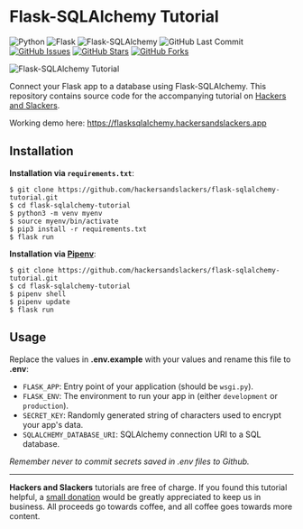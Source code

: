 # Flask-SQLAlchemy Tutorial

![Python](https://img.shields.io/badge/Python-v^3.8-blue.svg?logo=python&longCache=true&logoColor=white&colorB=5e81ac&style=flat-square&colorA=4c566a)
![Flask](https://img.shields.io/badge/Flask-v1.1.2-blue.svg?longCache=true&logo=flask&style=flat-square&logoColor=white&colorB=5e81ac&colorA=4c566a)
![Flask-SQLAlchemy](https://img.shields.io/badge/Flask--SQLAlchemy-2.4.1-red.svg?longCache=true&style=flat-square&logo=flask&logoColor=white&colorA=4c566a&colorB=5e81ac)
![GitHub Last Commit](https://img.shields.io/github/last-commit/google/skia.svg?style=flat-square&colorA=4c566a&colorB=a3be8c)
[![GitHub Issues](https://img.shields.io/github/issues/hackersandslackers/flask-sqlalchemy-tutorial.svg?style=flat-square&colorA=4c566a&colorB=ebcb8b&logo=Github)](https://github.com/hackersandslackers/flask-sqlalchemy-tutorial/issues)
[![GitHub Stars](https://img.shields.io/github/stars/hackersandslackers/flask-sqlalchemy-tutorial.svg?style=flat-square&colorB=ebcb8b&colorA=4c566a&logo=Github)](https://github.com/hackersandslackers/flask-sqlalchemy-tutorial/stargazers)
[![GitHub Forks](https://img.shields.io/github/forks/hackersandslackers/flask-sqlalchemy-tutorial.svg?style=flat-square&colorA=4c566a&colorB=ebcb8b&logo=Github)](https://github.com/hackersandslackers/flask-sqlalchemy-tutorial/network)

![Flask-SQLAlchemy Tutorial](https://github.com/hackersandslackers/flask-sqlalchemy-tutorial/blob/master/.github/flask-sqlachemy@2x.jpg?raw=true)

Connect your Flask app to a database using Flask-SQLAlchemy. This repository contains source code for the accompanying tutorial on [Hackers and Slackers](https://hackersandslackers.com/manage-database-models-with-flask-sqlalchemy/).

Working demo here: https://flasksqlalchemy.hackersandslackers.app

## Installation

**Installation via `requirements.txt`**:

```shell
$ git clone https://github.com/hackersandslackers/flask-sqlalchemy-tutorial.git
$ cd flask-sqlalchemy-tutorial
$ python3 -m venv myenv
$ source myenv/bin/activate
$ pip3 install -r requirements.txt
$ flask run
```

**Installation via [Pipenv](https://pipenv-fork.readthedocs.io/en/latest/)**:

```shell
$ git clone https://github.com/hackersandslackers/flask-sqlalchemy-tutorial.git
$ cd flask-sqlalchemy-tutorial
$ pipenv shell
$ pipenv update
$ flask run
```

## Usage

Replace the values in **.env.example** with your values and rename this file to **.env**:

* `FLASK_APP`: Entry point of your application (should be `wsgi.py`).
* `FLASK_ENV`: The environment to run your app in (either `development` or `production`).
* `SECRET_KEY`: Randomly generated string of characters used to encrypt your app's data.
* `SQLALCHEMY_DATABASE_URI`: SQLAlchemy connection URI to a SQL database.

*Remember never to commit secrets saved in .env files to Github.*

-----

**Hackers and Slackers** tutorials are free of charge. If you found this tutorial helpful, a [small donation](https://www.buymeacoffee.com/hackersslackers) would be greatly appreciated to keep us in business. All proceeds go towards coffee, and all coffee goes towards more content.
